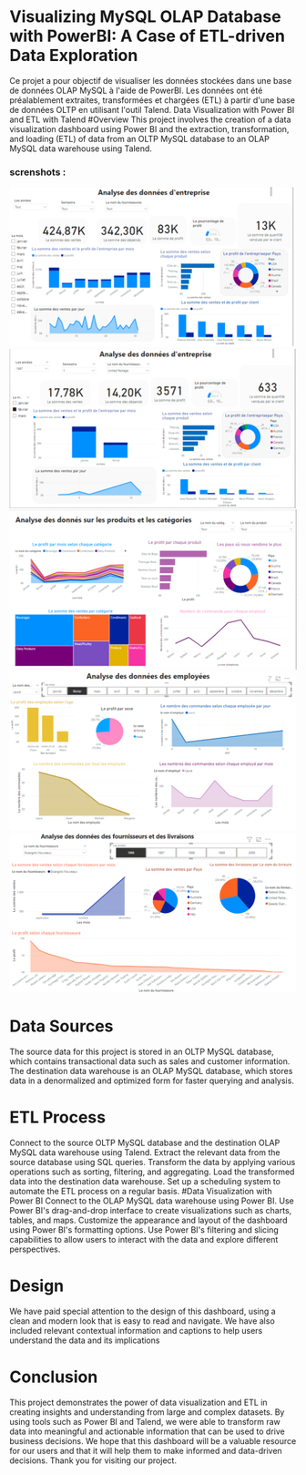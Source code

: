 # Visualizing MySQL OLAP Database with PowerBI: A Case of ETL-driven Data Exploration
Ce projet a pour objectif de visualiser les données stockées dans une base de données OLAP MySQL à l'aide de PowerBI. Les données ont été préalablement extraites, transformées et chargées (ETL) à partir d'une base de données OLTP en utilisant l'outil Talend.
Data Visualization with Power BI and ETL with Talend
#Overview
This project involves the creation of a data visualization dashboard using Power BI and the extraction, transformation, and loading (ETL) of data from an OLTP MySQL database to an OLAP MySQL data warehouse using Talend.
### screnshots :
![visualisaion](ImageResult/image1.png)
![visualisaion](ImageResult/image2.png)
![visualisaion](ImageResult/image3.png)
![visualisaion](ImageResult/image4.png)
![visualisaion](ImageResult/image5.png)

# Data Sources
The source data for this project is stored in an OLTP MySQL database, which contains transactional data such as sales and customer information.
The destination data warehouse is an OLAP MySQL database, which stores data in a denormalized and optimized form for faster querying and analysis.
# ETL Process
Connect to the source OLTP MySQL database and the destination OLAP MySQL data warehouse using Talend.
Extract the relevant data from the source database using SQL queries.
Transform the data by applying various operations such as sorting, filtering, and aggregating.
Load the transformed data into the destination data warehouse.
Set up a scheduling system to automate the ETL process on a regular basis.
#Data Visualization with Power BI
Connect to the OLAP MySQL data warehouse using Power BI.
Use Power BI's drag-and-drop interface to create visualizations such as charts, tables, and maps.
Customize the appearance and layout of the dashboard using Power BI's formatting options.
Use Power BI's filtering and slicing capabilities to allow users to interact with the data and explore different perspectives.
# Design
We have paid special attention to the design of this dashboard, using a clean and modern look that is easy to read and navigate. We have also included relevant contextual information and captions to help users understand the data and its implications

# Conclusion
This project demonstrates the power of data visualization and ETL in creating insights and understanding from large and complex datasets. By using tools such as Power BI and Talend, we were able to transform raw data into meaningful and actionable information that can be used to drive business decisions. We hope that this dashboard will be a valuable resource for our users and that it will help them to make informed and data-driven decisions. Thank you for visiting our project.
